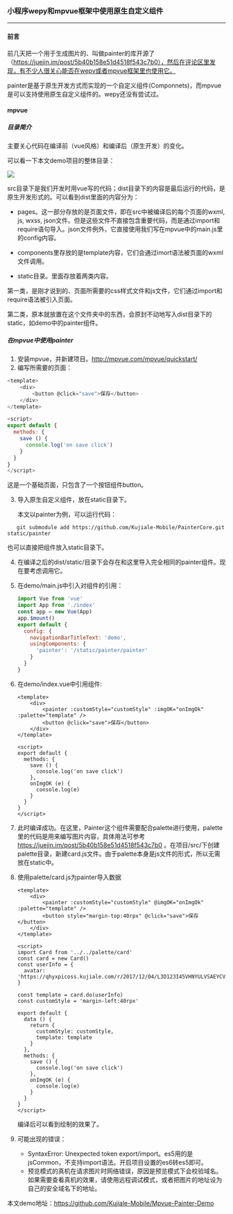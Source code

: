 ### 小程序wepy和mpvue框架中使用原生自定义组件
---
#### 前言
前几天把一个用于生成图片的、叫做painter的库开源了（https://juejin.im/post/5b40b158e51d4518f543c7b0），然后在评论区里发现，有不少人很关心能否在wepy或者mpvue框架里也使用它。

painter是基于原生开发方式而实现的一个自定义组件(Componnets)，而mpvue是可以支持使用原生自定义组件的。wepy还没有尝试过。



#### mpvue

##### 目录简介

主要关心代码在编译前（vue风格）和编译后（原生开发）的变化。

可以看一下本文demo项目的整体目录：

![](/Users/shesw/mygithub/csldev.github.io/myblog/res/f06.png)



src目录下是我们开发时用vue写的代码；dist目录下的内容是最后运行的代码，是原生开发形式的。可以看到dist里面的内容分为：

* pages。这一部分存放的是页面文件，即在src中被编译后的每个页面的wxml, js, wxss, json文件。但是这些文件不直接包含重要代码，而是通过import和require语句导入。json文件例外，它直接使用我们写在mpvue中的main.js里的config内容。


* components里存放的是template内容，它们会通过imort语法被页面的wxml文件调用。


* static目录。里面存放着两类内容。

第一类，是刚才说到的、页面所需要的css样式文件和js文件，它们通过import和require语法被引入页面。 

第二类，原本就放置在这个文件夹中的东西，会原封不动地写入dist目录下的static，如demo中的painter组件。



##### 在mpvue中使用painter

1. 安装mpvue，并新建项目。http://mpvue.com/mpvue/quickstart/
2. 编写所需要的页面：

``` js
<template>
    <div>
        <button @click="save">保存</button>
    </div>
</template>

<script>
export default {
  methods: {
    save () {
      console.log('on save click')
    }
  }
}
</script>
```

这是一个基础页面，只包含了一个按钮组件button。

3. 导入原生自定义组件，放在static目录下。

   本文以painter为例，可以运行代码：

```shell
   git submodule add https://github.com/Kujiale-Mobile/PainterCore.git static/painter
```

   也可以直接把组件放入static目录下。

4. 在编译之后的dist/static/目录下会存在和这里导入完全相同的painter组件。现在要考虑调用它。

5. 在demo/main.js中引入对组件的引用：

   ```js
   import Vue from 'vue'
   import App from './index'
   const app = new Vue(App)
   app.$mount()
   export default {
     config: {
       navigationBarTitleText: 'demo',
       usingComponents: {
         'painter': '/static/painter/painter'
       }
     }
   }
   ```

6. 在demo/index.vue中引用组件:

   ```vue
   <template>
       <div>
           <painter :customStyle="customStyle" :imgOK="onImgOk" :palette="template" />
           <button @click="save">保存</button>
       </div>
   </template>
   
   <script>
   export default {
     methods: {
       save () {
         console.log('on save click')
       },
       onImgOK (e) {
         console.log(e)
       }
     }
   }
   </script>
   ```

7. 此时编译成功。在这里，Painter这个组件需要配合palette进行使用，palette里的代码是用来编写图片内容，具体用法可参考 https://juejin.im/post/5b40b158e51d4518f543c7b0 。在项目/src/下创建palette目录，新建card.js文件。由于palette本身是js文件的形式，所以无需放在static中。

8. 使用palette/card.js为painter导入数据

   ```vue
   <template>
       <div>
           <painter :customStyle="customStyle" @imgOK="onImgOk" :palette="template" />
           <button style="margin-top:40rpx" @click="save">保存</button>
       </div>
   </template>
   
   <script>
   import Card from '../../palette/card'
   const card = new Card()
   const userInfo = {
     avatar: 'https://qhyxpicoss.kujiale.com/r/2017/12/04/L3D123I45VHNYULVSAEYCV3P3X6888_3200x2400.jpg@!70q'
   }
   
   const template = card.do(userInfo)
   const customStyle = 'margin-left:40rpx'
   
   export default {
     data () {
       return {
         customStyle: customStyle,
         template: template
       }
     },
     methods: {
       save () {
         console.log('on save click')
       },
       onImgOK (e) {
         console.log(e)
       }
     }
   }
   </script>
   ```
   编译后可以看到绘制的效果了。

9. 可能出现的错误：

   *  SyntaxError: Unexpected token export/import。es5用的是jsCommon，不支持import语法。开启项目设置的es6转es5即可。
   *  预览模式的真机在请求图片时网络错误，原因是预览模式下会校验域名。如果需要查看真机的效果，请使用远程调试模式，或者把图片的地址设为自己的安全域名下的地址。





本文demo地址：https://github.com/Kujiale-Mobile/Mpvue-Painter-Demo


